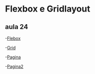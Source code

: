 # Flexbox e Gridlayout

## aula 24

-[Flebox](flexbox.html)

-[Grid](gridteste.html)

-[Pagina](pagina.html)

-[Pagina2](pagina2.html)
